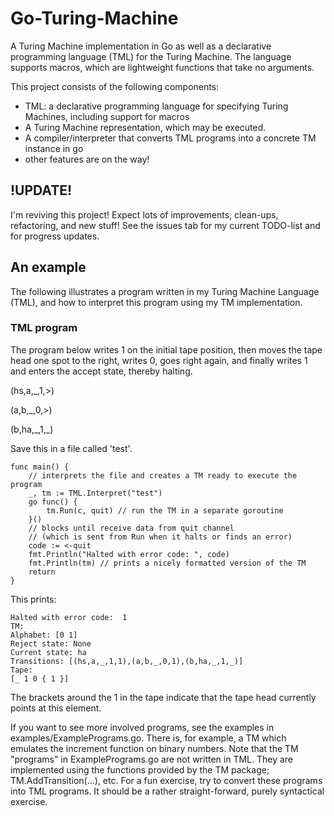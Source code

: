 # Go-Turing-Machine

A Turing Machine implementation in Go as well as a declarative programming language (TML) for the Turing Machine.
The language supports macros, which are lightweight functions that take no arguments.

This project consists of the following components:
- TML: a declarative programming language for specifying Turing Machines, including support for macros
- A Turing Machine representation, which may be executed.
- A compiler/interpreter that converts TML programs into a concrete TM instance in go  
- other features are on the way!

## !UPDATE!
I'm reviving this project! Expect lots of improvements, clean-ups, refactoring, and new stuff!
See the issues tab for my current TODO-list and for progress updates.

## An example
The following illustrates a program written in my Turing Machine Language (TML), and how to interpret this program using my TM implementation.

### TML program
The program below writes 1 on the initial tape position, then moves the tape head one spot to the right, writes 0, goes right again, and finally writes 1 and enters the accept state, thereby halting.

(hs,a,\_,1,>)

(a,b,\_,0,>)

(b,ha,\_,1,\_)


Save this in a file called 'test'.

```golang
func main() {
	// interprets the file and creates a TM ready to execute the program
	_, tm := TML.Interpret("test") 
	go func() {
		tm.Run(c, quit) // run the TM in a separate goroutine
	}()
	// blocks until receive data from quit channel 
	// (which is sent from Run when it halts or finds an error)
	code := <-quit
	fmt.Println("Halted with error code: ", code)
	fmt.Println(tm) // prints a nicely formatted version of the TM
	return
}
```

This prints:
```
Halted with error code:  1
TM:
Alphabet: [0 1] 
Reject state: None
Current state: ha
Transitions: [(hs,a,_,1,1),(a,b,_,0,1),(b,ha,_,1,_)]
Tape:
[_ 1 0 { 1 }] 
```
The brackets around the 1 in the tape indicate that the tape head currently points at this element. 

If you want to see more involved programs, see the examples in examples/ExamplePrograms.go. There is, for example, a TM which emulates the increment function on binary numbers. Note that the TM "programs" in ExamplePrograms.go are not written in TML. They are implemented using the functions provided by the TM package; TM.AddTransition(...), etc. For a fun exercise, try to convert these programs into TML programs. It should be a rather straight-forward, purely syntactical exercise.

